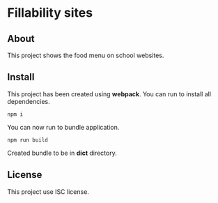 # Fillability sites

## About

This project shows the food menu on school websites.

## Install

This project has been created using **webpack**.
You can run to install all dependencies.

```
npm i
```

You can now run to bundle application.

```
npm run build
```

Created bundle to be in **dict** directory.

## License

This project use ISC license.
